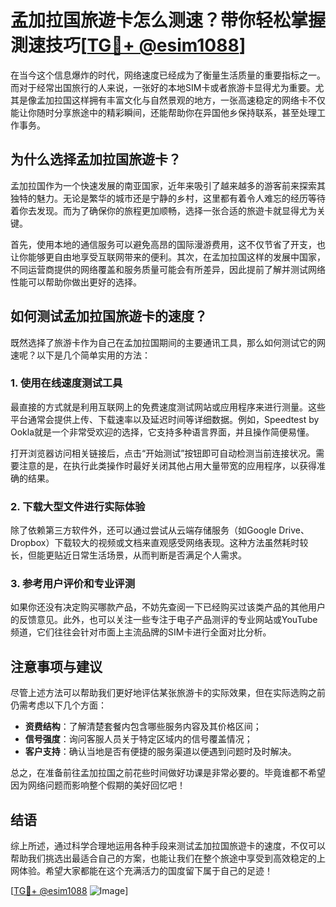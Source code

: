 # 孟加拉国旅遊卡怎么测速？带你轻松掌握測速技巧[[TG💪+ @esim1088](https://t.me/s/esim1088)]

在当今这个信息爆炸的时代，网络速度已经成为了衡量生活质量的重要指标之一。而对于经常出国旅行的人来说，一张好的本地SIM卡或者旅游卡显得尤为重要。尤其是像孟加拉国这样拥有丰富文化与自然景观的地方，一张高速稳定的网络卡不仅能让你随时分享旅途中的精彩瞬间，还能帮助你在异国他乡保持联系，甚至处理工作事务。

## 为什么选择孟加拉国旅遊卡？

孟加拉国作为一个快速发展的南亚国家，近年来吸引了越来越多的游客前来探索其独特的魅力。无论是繁华的城市还是宁静的乡村，这里都有着令人难忘的经历等待着你去发现。而为了确保你的旅程更加顺畅，选择一张合适的旅遊卡就显得尤为关键。

首先，使用本地的通信服务可以避免高昂的国际漫游费用，这不仅节省了开支，也让你能够更自由地享受互联网带来的便利。其次，在孟加拉国这样的发展中国家，不同运营商提供的网络覆盖和服务质量可能会有所差异，因此提前了解并测试网络性能可以帮助你做出更好的选择。

## 如何测试孟加拉国旅遊卡的速度？

既然选择了旅游卡作为自己在孟加拉国期间的主要通讯工具，那么如何测试它的网速呢？以下是几个简单实用的方法：

### 1. 使用在线速度测试工具

最直接的方式就是利用互联网上的免费速度测试网站或应用程序来进行测量。这些平台通常会提供上传、下载速率以及延迟时间等详细数据。例如，Speedtest by Ookla就是一个非常受欢迎的选择，它支持多种语言界面，并且操作简便易懂。

打开浏览器访问相关链接后，点击“开始测试”按钮即可自动检测当前连接状况。需要注意的是，在执行此类操作时最好关闭其他占用大量带宽的应用程序，以获得准确的结果。

### 2. 下载大型文件进行实际体验

除了依赖第三方软件外，还可以通过尝试从云端存储服务（如Google Drive、Dropbox）下载较大的视频或文档来直观感受网络表现。这种方法虽然耗时较长，但能更贴近日常生活场景，从而判断是否满足个人需求。

### 3. 参考用户评价和专业评测

如果你还没有决定购买哪款产品，不妨先查阅一下已经购买过该类产品的其他用户的反馈意见。此外，也可以关注一些专注于电子产品测评的专业网站或YouTube频道，它们往往会针对市面上主流品牌的SIM卡进行全面对比分析。

## 注意事项与建议

尽管上述方法可以帮助我们更好地评估某张旅游卡的实际效果，但在实际选购之前仍需考虑以下几个方面：

- **资费结构**：了解清楚套餐内包含哪些服务内容及其价格区间；
- **信号强度**：询问客服人员关于特定区域内的信号覆盖情况；
- **客户支持**：确认当地是否有便捷的服务渠道以便遇到问题时及时解决。

总之，在准备前往孟加拉国之前花些时间做好功课是非常必要的。毕竟谁都不希望因为网络问题而影响整个假期的美好回忆吧！

## 结语

综上所述，通过科学合理地运用各种手段来测试孟加拉国旅遊卡的速度，不仅可以帮助我们挑选出最适合自己的方案，也能让我们在整个旅途中享受到高效稳定的上网体验。希望大家都能在这个充满活力的国度留下属于自己的足迹！

[[TG💪+ @esim1088](https://t.me/s/esim1088) ![Image](https://i.postimg.cc/4NQfJmqS/Snipaste-2025-05-13-00-14-12.png)]
